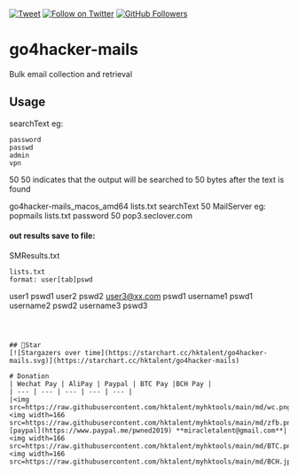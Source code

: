 [![Tweet](https://img.shields.io/twitter/url/http/Hktalent3135773.svg?style=social)](https://twitter.com/intent/follow?screen_name=Hktalent3135773) [![Follow on Twitter](https://img.shields.io/twitter/follow/Hktalent3135773.svg?style=social&label=Follow)](https://twitter.com/intent/follow?screen_name=Hktalent3135773) [![GitHub Followers](https://img.shields.io/github/followers/hktalent.svg?style=social&label=Follow)](https://github.com/hktalent/)

# go4hacker-mails

Bulk email collection and retrieval

## Usage
searchText eg:
```
password
passwd
admin
vpn
```
50 50 indicates that the output will be searched to 50 bytes after the text is found

go4hacker-mails_macos_amd64 lists.txt searchText 50 MailServer
eg:
popmails lists.txt password 50 pop3.seclover.com

#### out results save to file:
SMResults.txt
```
lists.txt
format: user[tab]pswd
```
user1   pswd1
user2   pswd2
user3@xx.com    pswd1
username1 pswd1
username2 pswd2
username3 pswd3
```



## 💖Star
[![Stargazers over time](https://starchart.cc/hktalent/go4hacker-mails.svg)](https://starchart.cc/hktalent/go4hacker-mails)

# Donation
| Wechat Pay | AliPay | Paypal | BTC Pay |BCH Pay |
| --- | --- | --- | --- | --- |
|<img src=https://raw.githubusercontent.com/hktalent/myhktools/main/md/wc.png>|<img width=166 src=https://raw.githubusercontent.com/hktalent/myhktools/main/md/zfb.png>|[paypal](https://www.paypal.me/pwned2019) **miracletalent@gmail.com**|<img width=166 src=https://raw.githubusercontent.com/hktalent/myhktools/main/md/BTC.png>|<img width=166 src=https://raw.githubusercontent.com/hktalent/myhktools/main/md/BCH.jpg>|

